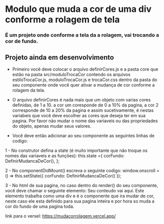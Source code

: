 # Modulo que muda a cor de uma div conforme a rolagem de tela

### É um projeto onde conforme a tela da a rolagem, vai trocando a cor de fundo.

## Projeto ainda em desenvolvimento

* Primeiro você deve colocar o arquivo definirCores.js e a pasta core que estão na pasta src/moduloTrocaCor contendo os arquivos estiloTrocaCor.js, moduloTrocaCor.js e trocaCor.css dentro da pasta do seu componente onde você quer ativar a mudança de cor conforme a rolagem da tela.

* O arquivo definirCores é nada mais que um objeto com varias cores definidas, de 1 a 10. a cor um coresponde de 0 a 10% da pagina, a cor 2 corresponde de 10 a 20% da pagina e assim sucetivamente, é nestas variabeis que você deve escolher as cores que deseja ter em sua pagina. Por favor não mudar o nome das variaveis ou das propriedades do objeto, apenas mudar seus valores. 

* Você deve então adicionar ao seu componente as seguintes linhas de codigo:

1 - No construtor defina a state (é muito importante que não troque os nomes das variaveis e as funções):
        this.state ={
            corFundo: DefinirMudancaDeCor(),
        };
        
2 - No componentDidMount() escreva o seguinte codigo:
          window.onscroll = () => this.setState({
            corFundo: DefinirMudancaDeCor()
          }); 
          
3 - No html de sua pagina, no caso dentro do render() do seu componente, você deve chamar o seguinte elemento:
          <MudaScroll className="fundo" id="fundo" corDeFundo={this.state.corFundo}>
               Seu conteudo vai aqui.
          </MudaScroll>
    Este elemento trabalha como uma div e é o componente que ira mudar de cor, neste caso ele esta definido para sua pagina inteira e por hora so muda a cor do fundo de uma pagina toda. 

link para o versel:
https://mudacorrolagem.vercel.app/
